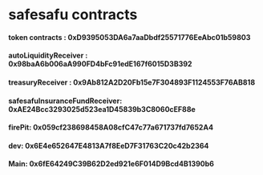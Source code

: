 # safesafu contracts

#### token contracts : 0xD9395053DA6a7aaDbdf25571776EeAbc01b59803

#### autoLiquidityReceiver : 0x98baA6b006aA990FD4bFc91edE167f6015D3B392
#### treasuryReceiver : 0x9Ab812A2D20Fb15e7F304893F1124553F76AB818
#### safesafuInsuranceFundReceiver: 0xAE24Bcc3293025d523ea1D45839b3C8060cEF88e
#### firePit: 0x059cf238698458A08cfC47c77a671737fd7652A4

#### dev: 0x6E4e652647E4813A7f8EeD7F31763C20c42b2364
#### Main: 0x6fE64249C39B62D2ed921e6F014D9Bcd4B1390b6
